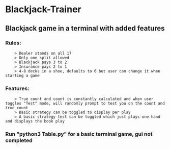 # Blackjack-Trainer
## Blackjack game in a terminal with added features
### Rules:
        > Dealer stands on all 17
        > Only one split allowed
        > Blackjack pays 3 to 2 
        > Insurance pays 2 to 1 
        > 4-8 decks in a shoe, defaults to 6 but user can change it when starting a game
### Features:
        > True count and count is constantly calculated and when user toggles "Test" mode, will randomly prompt to test you on the count and true count
        > Basic strategy can be toggled to display per play
        > A basic strategy test can be toggled which just plays one hand and displays the book play

### Run "python3 Table.py" for a basic terminal game, gui not completed
